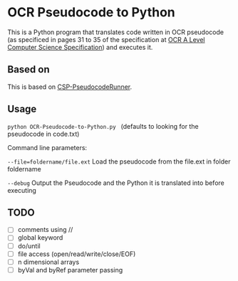 # OCR Pseudocode to Python
This is a Python program that translates code written in OCR pseudocode (as specificed in pages 31 to 35 of the specification at [OCR A Level Computer Science Specification](https://ocr.org.uk/Images/170844-specification-accredited-a-level-gce-computer-science-h446.pdf)) and executes it.
## Based on
This is based on [CSP-PseudocodeRunner](https://github.com/gcpreston/csp-pseudocode-runner).
## Usage
```python OCR-Pseudocode-to-Python.py ```
(defaults to looking for the pseudocode in code.txt)

Command line parameters:

```--file=foldername/file.ext``` Load the pseudocode from the file.ext in folder foldername

```--debug``` Output the Pseudocode and the Python it is translated into before executing
## TODO
- [ ] comments using //
- [ ] global keyword
- [ ] do/until
- [ ] file access (open/read/write/close/EOF)
- [ ] n dimensional arrays
- [ ] byVal and byRef parameter passing
